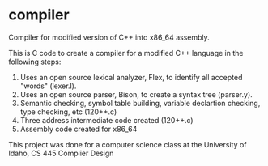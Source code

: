 # compiler
Compiler for modified version of C++ into x86_64 assembly.

This is C code to create a compiler for a modified C++ language in the following steps:
  1.  Uses an open source lexical analyzer, Flex, to identify all accepted "words" (lexer.l).
  2.  Uses an open source parser, Bison, to create a syntax tree (parser.y).
  3.  Semantic checking, symbol table building, variable declartion checking, type checking, etc (120++.c)
  4.  Three address intermediate code created (120++.c)
  5.  Assembly code created for x86_64
  
  This project was done for a computer science class at the University of Idaho, CS 445 Complier Design
